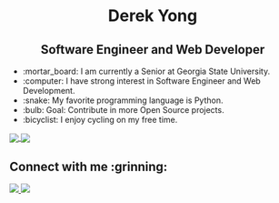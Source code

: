 <h1 align="center">Derek Yong</h1>
<h2 align="center">Software Engineer and Web Developer</h2>

<ul>
  <li>:mortar_board: I am currently a Senior at Georgia State University.</li>
  <li>:computer: I have strong interest in Software Engineer and Web Development.</li>
  <li>:snake: My favorite programming language is Python.</li>
  <li>:bulb: Goal: Contribute in more Open Source projects.</li>
  <li>:bicyclist: I enjoy cycling on my free time.</li>
</ul>


<a href="https://github.com/derekyong1/github-readme-stats">
  <img align="center" src="https://github-readme-stats.vercel.app/api?username=derekyong1&count_private=true&show_icons=true&theme=tokyonight" />
</a>
<a href="https://github.com/derekyong1/convoychat">
  <img align="center" src="https://github-readme-stats.vercel.app/api/top-langs/?username=derekyong1&layout=compact&langs_count=6&theme=tokyonight" />
</a>


<h2> Connect with me :grinning: </h2>

<a href="https://www.linkedin.com/in/derek-yong-11384b195/">
  <img src="https://img.shields.io/badge/LinkedIn-0077B5?style=for-the-badge&logo=linkedin&logoColor=white" />
</a>
<a href="https://twitter.com/derekyong">
  <img src="https://img.shields.io/badge/Twitter-1DA1F2?style=for-the-badge&logo=twitter&logoColor=white" />
</a>
  






